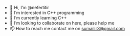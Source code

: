 - 👋 Hi, I’m @nefertitir
- 👀 I’m interested in C++ programming
- 🌱 I’m currently learning C++
- 💞️ I’m looking to collaborate on here, please help me
- 📫 How to reach me contact me on sumailir3@gmail.com

<!---
nefertitir/nefertitir is a ✨ special ✨ repository because its `README.md` (this file) appears on your GitHub profile.
You can click the Preview link to take a look at your changes.
--->
